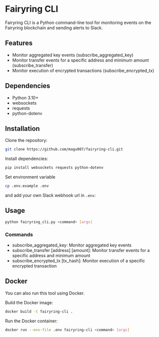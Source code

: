 # Fairyring CLI
Fairyring CLI is a Python command-line tool for monitoring events on the Fairyring blockchain and sending alerts to Slack.

## Features
* Monitor aggregated key events (subscribe_aggregated_key)
* Monitor transfer events for a specific address and minimum amount (subscribe_transfer)
* Monitor execution of encrypted transactions (subscribe_encrypted_tx)

## Dependencies
* Python 3.10+
* websockets
* requests
* python-dotenv

## Installation
Clone the repository:
```bash
git clone https://github.com/magu007/fairyring-cli.git
```
Install dependencies:
```bash
pip install websockets requests python-dotenv
```
Set environment variable
```bash
cp .env.example .env
```
and add your own Slack webhook url in `.env`:


## Usage
```bash
python fairyring_cli.py <command> [args]
```
### Commands
* subscribe_aggregated_key: Monitor aggregated key events
* subscribe_transfer [address] [amount]: Monitor transfer events for a specific address and minimum amount
* subscribe_encrypted_tx [tx_hash]: Monitor execution of a specific encrypted transaction

## Docker
You can also run this tool using Docker.

Build the Docker image:
```bash
docker build -t fairyring-cli .
```

Run the Docker container:
```bash
docker run --env-file .env fairyring-cli <command> [args]
```
